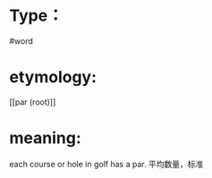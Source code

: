 # Type：
#word 
# etymology: 
[[par (root)]]
# meaning: 
each course or hole in golf has a par.
平均数量，标准